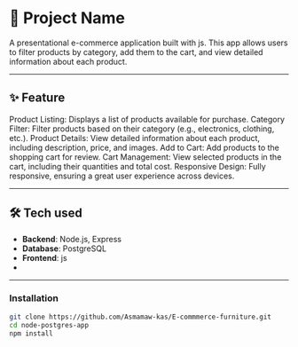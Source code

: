 # 🚀 Project Name

A presentational e-commerce application built with js. This app allows users to filter products by category, add them to the cart, and view detailed information about each product.

---

## ✨ Feature
Product Listing: Displays a list of products available for purchase.
Category Filter: Filter products based on their category (e.g., electronics, clothing, etc.).
Product Details: View detailed information about each product, including description, price, and images.
Add to Cart: Add products to the shopping cart for review.
Cart Management: View selected products in the cart, including their quantities and total cost.
Responsive Design: Fully responsive, ensuring a great user experience across devices.

---

## 🛠️ Tech used
- **Backend**: Node.js, Express
- **Database**: PostgreSQL
- **Frontend**: js
- 

---



### Installation
```bash
git clone https://github.com/Asmamaw-kas/E-commmerce-furniture.git
cd node-postgres-app
npm install
